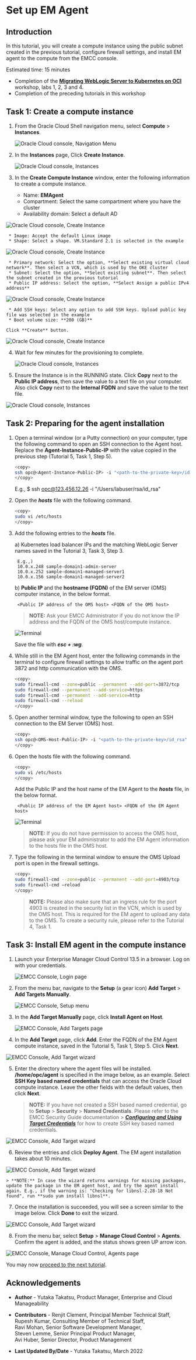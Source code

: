 # Set up EM Agent

## Introduction

In this tutorial, you will create a compute instance using the public subnet created in the previous tutorial, configure firewall settings, and install EM agent to the compute from the EMCC console.


Estimated time: 15 minutes

* Completion of the **[Migrating WebLogic Server to Kubernetes on OCI](https://apexapps.oracle.com/pls/apex/dbpm/r/livelabs/view-workshop?wid=567)** workshop, labs 1, 2, 3 and 4.
* Completion of the preceding tutorials in this workshop

## Task 1: Create a compute instance

1. From the Oracle Cloud Shell navigation menu, select **Compute** > **Instances**.

   ![Oracle Cloud console, Navigation Menu](images/1-1-menu.png " ")

2. In the **Instances** page, Click **Create Instance**.

   ![Oracle Cloud console, Instances](images/1-2-instances.png " ")

3.  In the **Create Compute Instance** window, enter the following information to create a compute instance.

     * Name: **EMAgent**
     * Compartment: Select the same compartment where you have the cluster
     * Availability domain: Select a default AD

   ![Oracle Cloud console, Create Instance](images/1-3-instances.png " ")


     * Image: Accept the default Linux image
     * Shape: Select a shape. VM.Standard 2.1 is selected in the example

   ![Oracle Cloud console, Create Instance](images/1-4-instances.png " ")


     * Primary network: Select the option, **Select existing virtual cloud network**. Then select a VCN, which is used by the OKE cluster
     * Subnet: Select the option, **Select existing subnet**. Then select the subnet created in the previous tutorial
     * Public IP address: Select the option, **Select Assign a public IPv4 address**

   ![Oracle Cloud console, Create Instance](images/1-5-instances.png " ")


     * Add SSH keys: Select any option to add SSH keys. Upload public key file was selected in the example
     * Boot volume size: **200 (GB)**

    Click **Create** button.

   ![Oracle Cloud console, Create Instance](images/1-6-instances.png " ")

4. Wait for few minutes for the provisioning to complete.

   ![Oracle Cloud console, Instances](images/1-7-instances.png " ")


5.  Ensure the Instance is in the RUNNING state. Click **Copy** next to the **Public IP address**, then save the value to a text file on your computer. Also click **Copy** next to the **Internal FQDN** and save the value to the text file.

   ![Oracle Cloud console, Instances](images/1-8-instances.png " ")

## Task 2: Preparing for the agent installation

1. Open a terminal window (or a Putty connection) on your computer, type the following command to open an SSH connection to the Agent host. Replace the **Agent-Instance-Public-IP** with the value copied in the previous step (Tutorial 5, Task 1, Step 5).

    ``` bash
    <copy>
    ssh opc@<Agent-Instance-Public-IP> -i "<path-to-the-private-key>/id_rsa"
    </copy>
    ```

    E.g., $ ssh opc@123.456.12.26 -i "/Users/labuser/rsa/id_rsa"

2.  Open the ***hosts*** file with the following command.

    ``` bash
    <copy>
    sudo vi /etc/hosts
    </copy>
    ```

3. Add the following entries to the ***hosts*** file.

    a)  Kubernetes load balancer IPs and the matching WebLogic Server names saved in the Tutorial 3, Task 3, Step 3.

        E.g.,)
        10.0.x.248 sample-domain1-admin-server
        10.0.x.252 sample-domain1-managed-server1
        10.0.x.156 sample-domain1-managed-server2


    b)  **Public IP** and the **hostname (FQDN)** of the EM server (OMS) computer instance, in the below format.

        <Public IP address of the OMS host> <FQDN of the OMS host>

    > **NOTE:** Ask your EMCC Administrator if you do not know the IP address and the FQDN of the OMS host/compute instance.

   ![Terminal](images/2-1-terminal.png " ")


   Save the file with ***esc + :wg***.

4.  While still in the EM Agent host, enter the following commands in the terminal to configure firewall settings to allow traffic on the agent port 3872 and http communication with the OMS.

    ``` bash
    <copy>
    sudo firewall-cmd --zone=public --permanent --add-port=3872/tcp
    sudo firewall-cmd --permanent --add-service=https
    sudo firewall-cmd --permanent --add-service=http
    sudo firewall-cmd --reload
    </copy>
    ```

5. Open another terminal window, type the following to open an SSH connection to the EM Server (OMS) host.

    ``` bash
    <copy>
    ssh opc@<OMS-Host-Public-IP> -i "<path-to-the-private-key>/id_rsa"
    </copy>
    ```
6. Open the hosts file with the following command.

    ``` bash
    <copy>
    sudo vi /etc/hosts
    </copy>
    ```
    Add the Public IP and the host name of the EM Agent to the ***hosts*** file, in the below format.

        <Public IP address of the EM Agent host> <FQDN of the EM Agent host>

   ![Terminal](images/2-2-terminal.png " ")

    > **NOTE:** If you do not have permission to access the OMS host, please ask your EM administrator to add the EM Agent information to the hosts file in the OMS host.


7.  Type the following in the terminal window to ensure the OMS Upload port is open in the firewall settings.

    ``` bash
    <copy>
    sudo firewall-cmd --zone=public --permanent --add-port=4903/tcp
    sudo firewall-cmd –reload
    </copy>
    ```

    > **NOTE:** Please also make sure that an ingress rule for the port 4903 is created in the security list in the VCN, which is used by the OMS host. This is required for the EM agent to upload any data to the OMS. To create a security rule, please refer to the Tutorial 4, Task 1.

## Task 3: Install EM agent in the compute instance

1. Launch your Enterprise Manager Cloud Control 13.5 in a browser. Log on with your credentials.

   ![EMCC Console, Login page](images/3-1-emcc.png " ")

2. From the menu bar, navigate to the **Setup** (a gear icon) **Add Target** > **Add Targets Manually**.

   ![EMCC Console, Setup menu](images/3-2-emcc.png " ")

3. In the  **Add Target Manually** page, click  **Install Agent on Host**.

   ![EMCC Console, Add Targets page](images/3-3-emcc.png " ")

4.  In the **Add Target** page, click **Add**. Enter the FQDN of the EM Agent compute instance, saved in the Tutorial 5, Task 1, Step 5.  Click **Next**.

   ![EMCC Console, Add Target wizard](images/3-4-emcc.png " ")

5.  Enter the directory where the agent files will be installed. **/home/opc/agent** is specified in the image below, as an example. Select **SSH Key based named credentials** that can access the Oracle Cloud compute instance. Leave the other fields with the default values, then click **Next**.

    > **NOTE:** If you have not created a SSH based named credential, go to **Setup** > **Security** > **Named Credentials**. Please refer to the EMCC Security Guide documentation > ***[Configuring and Using Target Credentials](https://docs.oracle.com/en/enterprise-manager/cloud-control/enterprise-manager-cloud-control/13.5/emsec/security-features.html#GUID-E2792E49-FBF5-4A25-837B-4225CFD16012)*** for how to create SSH key based named credentials.

   ![EMCC Console, Add Target wizard](images/3-5-emcc.png " ")

6.  Review the entries and click **Deploy Agent**. The EM agent installation takes about 10 minutes.

   ![EMCC Console, Add Target wizard](images/3-6-emcc.png " ")

    > **NOTE:** In case the wizard returns warnings for missing packages, update the package in the EM agent host, and try the agent install again. E.g., if the warning is: "Checking for libnsl-2.28-18 Not found", run **sudo yum install libnsl**.

7.  Once the installation is succeeded, you will see a screen similar to the image below. Click **Done** to exit the wizard.

   ![EMCC Console, Add Target wizard](images/3-7-emcc.png " ")

8.  From the menu bar, select **Setup** > **Manage Cloud Control** > **Agents**. Confirm the agent is added, and the status shows green UP arrow icon.

   ![EMCC Console, Manage Cloud Control, Agents page](images/3-8-emcc.png " ")



You may now [proceed to the next tutorial](#next).

## Acknowledgements

* **Author** - Yutaka Takatsu, Product Manager, Enterprise and Cloud Manageability
- **Contributors** -
Renjit Clement, Principal Member Technical Staff,  
Rupesh Kumar, Consulting Member of Technical Staff,  
Ravi Mohan, Senior Software Development Manager,  
Steven Lemme, Senior Principal Product Manager,  
Avi Huber, Senior Director, Product Management
* **Last Updated By/Date** - Yutaka Takatsu, March 2022
